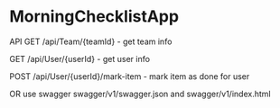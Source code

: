 # MorningChecklistApp

API
GET /api/Team/{teamId}  - get team info

GET /api/User/{userId}  - get user info

POST /api/User/{userId}/mark-item  - mark item as done for user

OR use swagger swagger/v1/swagger.json and swagger/v1/index.html
